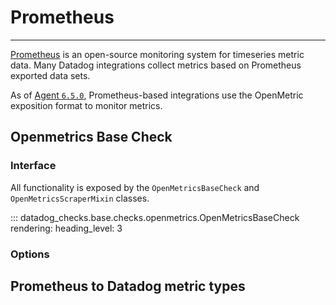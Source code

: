 # Prometheus

-----
[Prometheus](https://prometheus.io) is an open-source monitoring system for timeseries metric data. Many Datadog 
integrations collect metrics based on Prometheus exported data sets.

As of [Agent `6.5.0`](https://www.datadoghq.com/blog/monitor-prometheus-metrics/), Prometheus-based integrations use 
the OpenMetric exposition format to monitor metrics.

## Openmetrics Base Check
### Interface
All functionality is exposed by the `OpenMetricsBaseCheck` and `OpenMetricsScraperMixin` classes.

::: datadog_checks.base.checks.openmetrics.OpenMetricsBaseCheck
    rendering:
      heading_level: 3

### Options

## Prometheus to Datadog metric types
